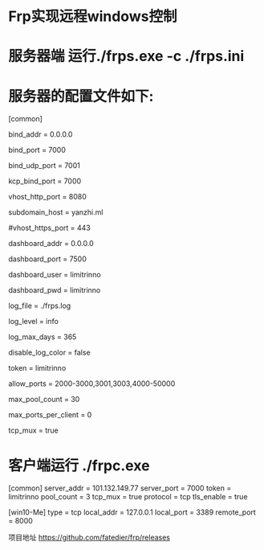 # Frp实现远程windows控制

# 服务器端 运行./frps.exe -c ./frps.ini

# 服务器的配置文件如下:
[common]

bind_addr = 0.0.0.0

bind_port = 7000

bind_udp_port = 7001

kcp_bind_port = 7000

vhost_http_port = 8080

subdomain_host = yanzhi.ml

#vhost_https_port = 443

dashboard_addr = 0.0.0.0

dashboard_port = 7500

dashboard_user = limitrinno

dashboard_pwd = limitrinno

log_file = ./frps.log

log_level = info

log_max_days = 365

disable_log_color = false

token = limitrinno

allow_ports = 2000-3000,3001,3003,4000-50000

max_pool_count = 30

max_ports_per_client = 0

tcp_mux = true

# 客户端运行 ./frpc.exe
[common]
server_addr = 101.132.149.77
server_port = 7000
token = limitrinno
pool_count = 3
tcp_mux = true
protocol = tcp
tls_enable = true

[win10-Me]
type = tcp
local_addr = 127.0.0.1
local_port = 3389
remote_port = 8000


项目地址 https://github.com/fatedier/frp/releases
